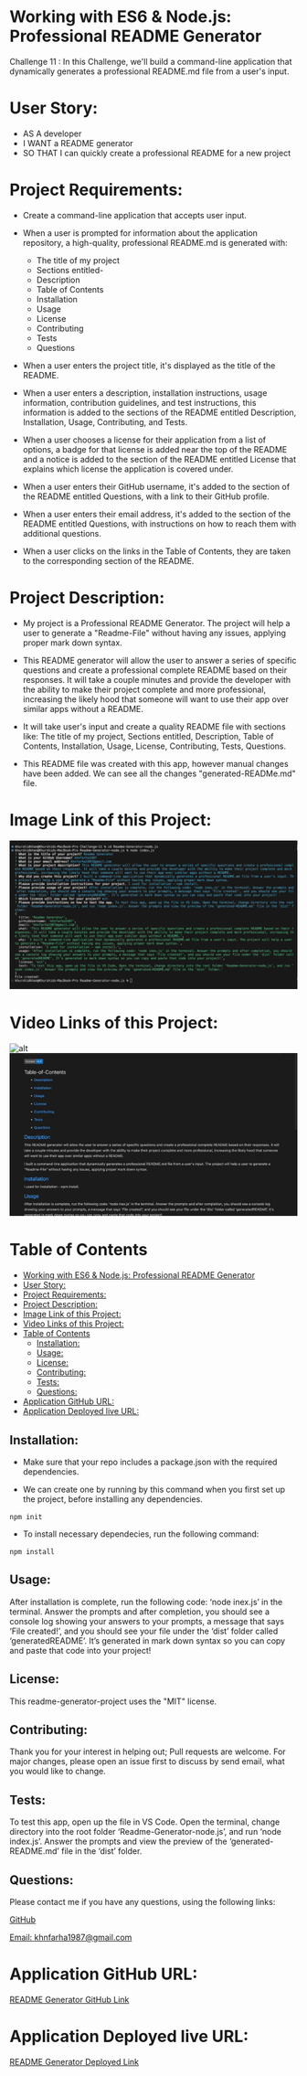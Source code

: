 # Working with ES6 & Node.js: Professional README Generator
Challenge 11 : In this Challenge, we'll build a command-line application that dynamically generates a professional README.md file from a user's input.

# User Story:
  * AS A developer
  * I WANT a README generator
  * SO THAT I can quickly create a professional README for a new project

# Project Requirements:
  * Create a command-line application that accepts user input.
  
  * When a user is prompted for information about the application repository, a high-quality, professional README.md is generated with:
    * The title of my project
    * Sections entitled-
    * Description
    * Table of Contents
    * Installation
    * Usage
    * License
    * Contributing
    * Tests
    * Questions
  
  * When a user enters the project title, it's displayed as the title of the README.
  
  * When a user enters a description, installation instructions, usage information, contribution guidelines, and test instructions, this information is added to the sections of the README entitled Description, Installation, Usage, Contributing, and Tests.
  
  * When a user chooses a license for their application from a list of options, a badge for that license is added near the top of the README and a notice is added to the section of the README entitled License that explains which license the application is covered under.
  
  * When a user enters their GitHub username, it's added to the section of the README entitled Questions, with a link to their GitHub profile.
  
  * When a user enters their email address, it's added to the section of the README entitled Questions, with instructions on how to reach them with additional questions.
  
  * When a user clicks on the links in the Table of Contents, they are taken to the corresponding section of the README.    
  
# Project Description:
  * My project is a Professional README Generator. The project will help a user to generate a "Readme-File" without having any issues, applying proper mark down syntax.
  
  * This README generator will allow the user to answer a series of specific questions and create a professional complete README based on their responses. It will take a couple minutes and provide the developer with the ability to make their project complete and more professional, increasing the likely hood that someone will want to use their app over similar apps without a README.
  
  * It will take user's input and create a quality README file with sections like: The title of my project, Sections entitled, Description, Table of Contents, Installation, Usage, License, Contributing, Tests, Questions.
  
  * This README file was created with this app, however manual changes have been added. We can see all the changes "generated-READMe.md" file.
  
# Image Link of this Project:
 ![alt](./images/img-1.png)

# Video Links of this Project:
   ![alt](./images/mov-1.gif)
   ![alt](./images/mov-2.gif)

# Table of Contents
- [Working with ES6 \& Node.js: Professional README Generator](#working-with-es6--nodejs-professional-readme-generator)
- [User Story:](#user-story)
- [Project Requirements:](#project-requirements)
- [Project Description:](#project-description)
- [Image Link of this Project:](#image-link-of-this-project)
- [Video Links of this Project:](#video-links-of-this-project)
- [Table of Contents](#table-of-contents)
  - [Installation:](#installation)
  - [Usage:](#usage)
  - [License:](#license)
  - [Contributing:](#contributing)
  - [Tests:](#tests)
  - [Questions:](#questions)
- [Application GitHub URL:](#application-github-url)
- [Application Deployed live URL:](#application-deployed-live-url)

 
## Installation:
  * Make sure that your repo includes a package.json with the required dependencies. 
  
  * We can create one by running by this command when you first set up the project, before installing any dependencies.
   ```
  npm init
  ```
  * To install necessary dependecies, run the following command:
  ```
  npm install
  ```

## Usage:
After installation is complete, run the following code: ‘node inex.js’ in the terminal. Answer the prompts and after completion, you should see a console log showing your answers to your prompts, a message that says ‘File created!’, and you should see your file under the ‘dist’ folder called ‘generatedREADME’. It’s generated in mark down syntax so you can copy and paste that code into your project!

## License:
This readme-generator-project uses the "MIT" license.

 ## Contributing:
 Thank you for your interest in helping out; Pull requests are welcome. For major changes, please open an issue first to discuss by send email, what you would like to change.

## Tests:
To test this app, open up the file in VS Code. Open the terminal, change directory into the root folder ‘Readme-Generator-node.js’, and run ‘node index.js’. Answer the prompts and view the preview of the ‘generated-README.md’ file in the ‘dist’ folder.
    
## Questions:
Please contact me if you have any questions, using the following links:

  [GitHub](https://github.com/khnfarha1987)

  [Email: khnfarha1987@gmail.com](mailto:khnfarha1987@gmail.com)


# Application GitHub URL:
[README Generator GitHub Link](https://github.com/khnfarha1987/Readme-Generator-node.js)


# Application Deployed live URL:
[README Generator Deployed Link](https://khnfarha1987.github.io/Readme-Generator-node.js/)

